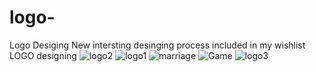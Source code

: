 
# logo-
Logo Desiging
New intersting desinging process included in my wishlist LOGO designing
![logo2](https://user-images.githubusercontent.com/90175495/210743781-11eb73a8-a092-49e7-ac2f-9ea947677b08.jpeg)
![logo1](https://user-images.githubusercontent.com/90175495/210743858-3ad7f5a5-8caa-4b5e-9487-3ea7182d1546.jpeg)
![marriage](https://user-images.githubusercontent.com/90175495/210743900-21bef604-db5e-4e36-84b7-4b8f8dcc4254.jpeg)
![Game](https://user-images.githubusercontent.com/90175495/210743925-a3d089fc-f0ed-4f17-b0fb-2fbb403d80e7.jpeg)
![logo3](https://user-images.githubusercontent.com/90175495/210743958-f4019781-caa5-4b60-9361-50af653ff729.jpeg)
